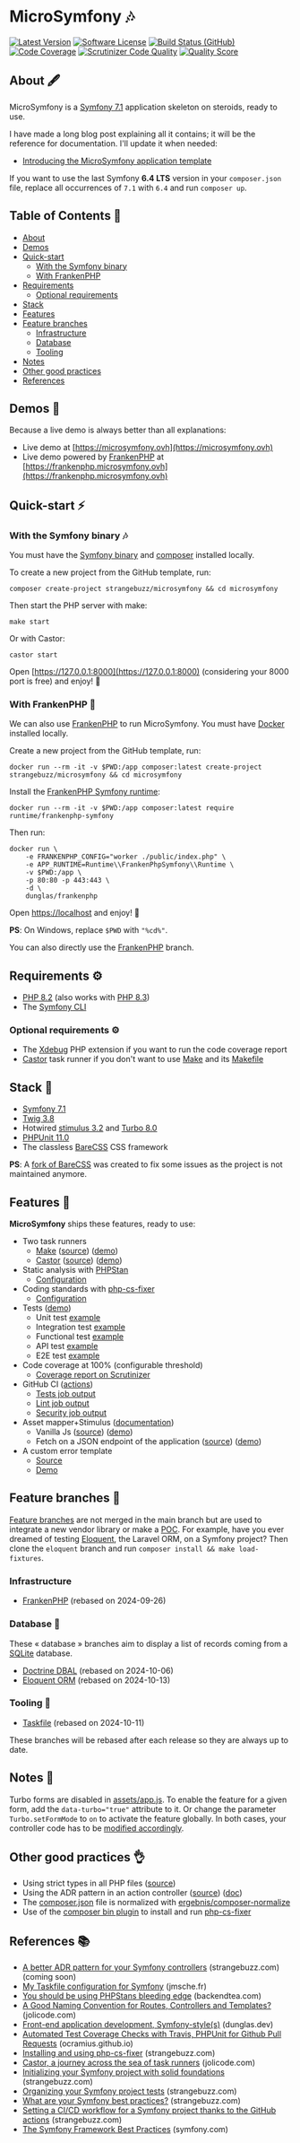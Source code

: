 # MicroSymfony 🎶

[![Latest Version](https://img.shields.io/packagist/v/strangebuzz/microsymfony.svg?style=flat-square)](https://packagist.org/packages/strangebuzz/microsymfony)
[![Software License](https://img.shields.io/badge/License-MIT-brightgreen.svg?style=flat-square)](LICENSE)
[![Build Status (GitHub)](https://img.shields.io/github/actions/workflow/status/strangebuzz/microsymfony/symfony.yml?branch=main&style=flat-square)](https://github.com/strangebuzz/microsymfony/actions?query=workflow%3ASymfony+branch%3Amain)
[![Code Coverage](https://scrutinizer-ci.com/g/strangebuzz/MicroSymfony/badges/coverage.png?b=main)](https://scrutinizer-ci.com/g/strangebuzz/MicroSymfony/?branch=main)
[![Scrutinizer Code Quality](https://scrutinizer-ci.com/g/strangebuzz/MicroSymfony/badges/quality-score.png?b=main)](https://scrutinizer-ci.com/g/strangebuzz/MicroSymfony/?branch=main)
[![Quality Score](https://img.shields.io/scrutinizer/g/strangebuzz/microsymfony.svg?style=flat-square)](https://scrutinizer-ci.com/g/strangebuzz/microsymfony)


## About 🖋 

MicroSymfony is a [Symfony 7.1](https://symfony.com/blog/symfony-7-1-curated-new-features)
application skeleton on steroids, ready to use.

I have made a long blog post explaining all it contains; it will be the reference
for documentation. 
I'll update it when needed:

* [Introducing the MicroSymfony application template](https://www.strangebuzz.com/en/blog/introducing-the-microsymfony-application-template)

If you want to use the last Symfony **6.4 LTS** version in your `composer.json`
file, replace all occurrences of `7.1` with `6.4` and run `composer up`.


## Table of Contents 📖

* [About](#about-)
* [Demos](#demos-)
* [Quick-start](#quick-start-)
  * [With the Symfony binary](#with-the-symfony-binary-)
  * [With FrankenPHP](#with-frankenphp-)
* [Requirements](#requirements-)
  * [Optional requirements](#optional-requirements-)
* [Stack](#stack-)
* [Features](#features-)
* [Feature branches](#feature-branches-)
  * [Infrastructure](#infrastructure) 
  * [Database](#database-) 
  * [Tooling](#tooling-)
* [Notes](#notes-)
* [Other good practices](#other-good-practices-)
* [References](#references-)


## Demos 🌈

Because a live demo is always better than all explanations:

* Live demo at [https://microsymfony.ovh](https://microsymfony.ovh)
* Live demo powered by [FrankenPHP](https://frankenphp.dev/) at [https://frankenphp.microsymfony.ovh](https://frankenphp.microsymfony.ovh)


## Quick-start ⚡

### With the Symfony binary 🎶 

You must have the [Symfony binary](https://symfony.com/download#step-1-install-symfony-cli)
and [composer](https://getcomposer.org/) installed locally.

To create a new project from the GitHub template, run:

    composer create-project strangebuzz/microsymfony && cd microsymfony

Then start the PHP server with make:

    make start

Or with Castor:

    castor start

Open [https://127.0.0.1:8000](https://127.0.0.1:8000) (considering your 8000 port is free) and enjoy! 🙂


### With FrankenPHP 🧟‍

We can also use [FrankenPHP](https://frankenphp.dev/) to run MicroSymfony.
You must have [Docker](https://www.docker.com/) installed locally.

Create a new project from the GitHub template, run:

    docker run --rm -it -v $PWD:/app composer:latest create-project strangebuzz/microsymfony && cd microsymfony

Install the [FrankenPHP Symfony runtime](https://github.com/php-runtime/frankenphp-symfony):

    docker run --rm -it -v $PWD:/app composer:latest require runtime/frankenphp-symfony

Then run:

    docker run \
        -e FRANKENPHP_CONFIG="worker ./public/index.php" \
        -e APP_RUNTIME=Runtime\\FrankenPhpSymfony\\Runtime \
        -v $PWD:/app \
        -p 80:80 -p 443:443 \
        -d \
        dunglas/frankenphp

Open [https://localhost](https://localhost) and enjoy! 🙂

**PS**: On Windows, replace `$PWD` with `"%cd%"`.

You can also directly use the [FrankenPHP](https://github.com/strangebuzz/MicroSymfony/tree/frankenphp) branch.


## Requirements ⚙

* [PHP 8.2](https://www.php.net/releases/8.2/en.php) (also works with [PHP 8.3](https://www.php.net/releases/8.3/en.php))
* The [Symfony CLI](https://symfony.com/download)


### Optional requirements ⚙
 
* The [Xdebug](https://xdebug.org/) PHP extension if you want to run the code coverage report
* [Castor](https://github.com/jolicode/castor) task runner if you don't want to use
  [Make](https://www.gnu.org/software/make/) and its [Makefile](https://github.com/strangebuzz/MicroSymfony/blob/main/Makefile) 


## Stack 🔗

* [Symfony 7.1](https://symfony.com/7)
* [Twig 3.8](https://twig.symfony.com)
* Hotwired [stimulus 3.2](https://stimulus.hotwired.dev/) and [Turbo 8.0](https://turbo.hotwired.dev/)
* [PHPUnit 11.0](https://phpunit.de/announcements/phpunit-11.html)
* The classless [BareCSS](http://barecss.com) CSS framework

**PS**: A [fork of BareCSS](https://github.com/strangebuzz/BareCSS/) was created
to fix some issues as the project is not maintained anymore.


## Features 🚀

**MicroSymfony** ships these features, ready to use:

* Two task runners
  * [Make](https://www.gnu.org/software/make/) ([source](https://github.com/strangebuzz/MicroSymfony/blob/main/Makefile)) ([demo](https://www.strangebuzz.com/en/blog/introducing-the-microsymfony-application-template#h3_4_1))
  * [Castor](https://github.com/jolicode/castor) ([source](https://github.com/strangebuzz/MicroSymfony/blob/main/castor.php)) ([demo](https://www.strangebuzz.com/en/blog/introducing-the-microsymfony-application-template#h3_4_2))
* Static analysis with [PHPStan](https://github.com/phpstan/phpstan)
  * [Configuration](https://github.com/strangebuzz/MicroSymfony/blob/main/phpstan.neon)
* Coding standards with [php-cs-fixer](https://github.com/PHP-CS-Fixer/PHP-CS-Fixer)
  * [Configuration](https://github.com/strangebuzz/MicroSymfony/blob/main/.php-cs-fixer.dist.php)
* Tests ([demo](https://www.strangebuzz.com/en/blog/introducing-the-microsymfony-application-template#h2_7))
  * Unit test [example](https://github.com/strangebuzz/MicroSymfony/blob/main/tests/Unit/Helper/StringHelperTest.php) 
  * Integration test [example](https://github.com/strangebuzz/MicroSymfony/blob/main/tests/Integration/Twig/Extension/MarkdownExtensionTest.php) 
  * Functional test [example](https://github.com/strangebuzz/MicroSymfony/blob/main/tests/Functional/Controller/HelloWorldTest.php) 
  * API test [example](https://github.com/strangebuzz/MicroSymfony/blob/main/tests/Api/Controller/SlugifyActionTest.php) 
  * E2E test [example](https://github.com/strangebuzz/MicroSymfony/blob/main/tests/E2E/Controller/AppControllerTest.php)
* Code coverage at 100% (configurable threshold)
  * [Coverage report on Scrutinizer](https://scrutinizer-ci.com/g/strangebuzz/MicroSymfony/code-structure/main/code-coverage/src/)
* GitHub CI ([actions](https://github.com/strangebuzz/MicroSymfony/actions))
  * [Tests job output](https://github.com/strangebuzz/MicroSymfony/actions/runs/11305753729/job/31445591745)
  * [Lint job output](https://github.com/strangebuzz/MicroSymfony/actions/runs/11305753729/job/31445591463)
  * [Security job output](https://github.com/strangebuzz/MicroSymfony/actions/runs/11305753729/job/31445591659)
* Asset mapper+Stimulus ([documentation](https://symfony.com/doc/current/frontend/asset_mapper.html))
  * Vanilla Js ([source](https://github.com/strangebuzz/MicroSymfony/blob/main/assets/controllers/hello_controller.js)) ([demo](https://microsymfony.ovh/stimulus))
  * Fetch on a JSON endpoint of the application ([source](https://github.com/strangebuzz/MicroSymfony/blob/main/assets/controllers/api_controller.js)) ([demo](https://microsymfony.ovh/stimulus)) 
* A custom error template
  * [Source](https://github.com/strangebuzz/MicroSymfony/blob/main/templates/bundles/TwigBundle/Exception/error.html.twig)
  * [Demo](https://microsymfony.ovh/404) 


## Feature branches 🚅

[Feature branches](https://github.com/strangebuzz/MicroSymfony/pulls?q=is%3Apr+is%3Aopen+label%3A%22feature+branch%22)
are not merged in the main branch but are used to integrate a new vendor library
or make a [POC](https://en.wikipedia.org/wiki/Proof_of_concept).
For example, have you ever dreamed of testing [Eloquent](https://laravel.com/docs/11.x/eloquent#introduction),
the Laravel ORM, on a Symfony project?
Then clone the `eloquent` branch and run `composer install && make load-fixtures`.

### Infrastructure

* [FrankenPHP](https://github.com/strangebuzz/MicroSymfony/tree/frankenphp) (rebased on 2024-09-26)

### Database 💽

These « database » branches aim to display a list of records coming from a [SQLite](https://www.sqlite.org/index.html)
database.
 
* [Doctrine DBAL](https://github.com/strangebuzz/MicroSymfony/tree/doctrine-dbal) (rebased on 2024-10-06)
* [Eloquent ORM](https://github.com/strangebuzz/MicroSymfony/tree/eloquent) (rebased on 2024-10-13)

### Tooling 🔨

* [Taskfile](https://github.com/jmsche/MicroSymfony/tree/taskfile) (rebased on 2024-10-11)

These branches will be rebased after each release so they are always up to date.


## Notes 📒

Turbo forms are disabled in [assets/app.js](https://github.com/strangebuzz/MicroSymfony/blob/main/assets/app.js).
To enable the feature for a given form, add the `data-turbo="true"` attribute to it. 
Or change the parameter `Turbo.setFormMode` to `on` to activate the feature globally.
In both cases, your controller code has to be [modified accordingly](https://symfony.com/bundles/ux-turbo/current/index.html#3-form-response-code-changes).


## Other good practices 👌

* Using strict types in all PHP files ([source](https://github.com/strangebuzz/MicroSymfony/blob/main/src/Controller/SlugifyAction.php#L3))
* Using the ADR pattern in an action controller ([source](https://github.com/strangebuzz/MicroSymfony/blob/main/src/Controller/SlugifyAction.php)) ([doc](https://symfony.com/doc/current/controller/service.html#invokable-controllers))
* The [composer.json](https://github.com/strangebuzz/MicroSymfony/blob/main/composer.json) 
  file is normalized with [ergebnis/composer-normalize](https://github.com/ergebnis/composer-normalize)
* Use of the [composer bin plugin](https://github.com/bamarni/composer-bin-plugin)
  to install and run [php-cs-fixer](https://github.com/PHP-CS-Fixer/PHP-CS-Fixer)


## References 📚

* [A better ADR pattern for your Symfony controllers](https://www.strangebuzz.com/en/blog/a-better-adr-pattern-for-your-symfony-controllers) (strangebuzz.com) (coming soon)
* [My Taskfile configuration for Symfony](https://jmsche.fr/en/blog/my-taskfile-configuration-for-symfony) (jmsche.fr)
* [You should be using PHPStans bleeding edge](https://backendtea.com/post/use-phpstan-bleeding-edge/) (backendtea.com)
* [A Good Naming Convention for Routes, Controllers and Templates?](https://jolicode.com/blog/a-good-naming-convention-for-routes-controllers-and-templates) (jolicode.com)
* [Front-end application development, Symfony-style(s)](https://dunglas.dev/2024/04/front-end-application-development-symfony-styles/) (dunglas.dev)
* [Automated Test Coverage Checks with Travis, PHPUnit for Github Pull Requests](https://ocramius.github.io/blog/automated-code-coverage-check-for-github-pull-requests-with-travis/) (ocramius.github.io) 
* [Installing and using php-cs-fixer](https://www.strangebuzz.com/en/blog/installing-and-using-php-cs-fixer) (strangebuzz.com)
* [Castor, a journey across the sea of task runners](https://jolicode.com/blog/castor-a-journey-across-the-sea-of-task-runners) (jolicode.com)
* [Initializing your Symfony project with solid foundations](https://www.strangebuzz.com/en/blog/initializing-your-symfony-project-with-solid-foundations) (strangebuzz.com)
* [Organizing your Symfony project tests](https://www.strangebuzz.com/en/blog/organizing-your-symfony-project-tests) (strangebuzz.com)
* [What are your Symfony best practices?](https://www.strangebuzz.com/en/blog/what-are-your-symfony-best-practices) (strangebuzz.com)
* [Setting a CI/CD workflow for a Symfony project thanks to the GitHub actions](https://www.strangebuzz.com/en/blog/setting-a-ci-cd-workflow-for-a-symfony-project-thanks-to-the-github-actions) (strangebuzz.com)
* [The Symfony Framework Best Practices](https://symfony.com/doc/current/best_practices.html) (symfony.com)
